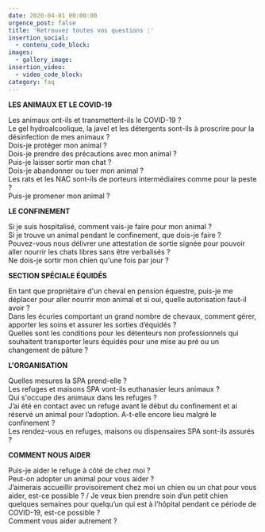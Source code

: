 ```yaml
---
date: 2020-04-01 00:00:00
urgence_post: false
title: 'Retrouvez toutes vos questions :'
insertion_social:
  - contenu_code_block:
images:
  - gallery_image:
insertion_video:
  - video_code_block:
category: faq
---
```


**LES ANIMAUX ET LE COVID-19**&nbsp;

Les animaux ont-ils et transmettent-ils le COVID-19 ?&nbsp;<br>Le gel hydroalcoolique, la javel et les d&eacute;tergents sont-ils &agrave; proscrire pour la d&eacute;sinfection de mes animaux ?&nbsp;<br>Dois-je prot&eacute;ger mon animal ?&nbsp;<br>Dois-je prendre des pr&eacute;cautions avec mon animal ?&nbsp;<br>Puis-je laisser sortir mon chat ?&nbsp;<br>Dois-je abandonner ou tuer mon animal ?&nbsp;<br>Les rats et les NAC sont-ils de porteurs interm&eacute;diaires comme pour la peste ?&nbsp;<br>Puis-je promener mon animal ?

**LE CONFINEMENT**&nbsp;

Si je suis hospitalis&eacute;, comment vais-je faire pour mon animal ?&nbsp;<br>Si je trouve un animal pendant le confinement, que dois-je faire ?&nbsp;<br>Pouvez-vous nous d&eacute;livrer une attestation de sortie sign&eacute;e pour pouvoir aller nourrir les chats libres sans &ecirc;tre verbalis&eacute;s ?&nbsp;<br>Ne dois-je sortir mon chien qu'une fois par jour ?&nbsp;

**SECTION SP&Eacute;CIALE &Eacute;QUID&Eacute;S**&nbsp;

En tant que propri&eacute;taire d'un cheval en pension &eacute;questre, puis-je me d&eacute;placer pour aller nourrir mon animal et si oui, quelle autorisation faut-il avoir ? &nbsp;&nbsp;<br>Dans les &eacute;curies comportant un grand nombre de chevaux, comment g&eacute;rer, apporter les soins et assurer les sorties d’&eacute;quid&eacute;s ?&nbsp;<br>Quelles sont les conditions pour les d&eacute;tenteurs non professionnels qui souhaitent transporter leurs &eacute;quid&eacute;s pour une mise au pr&eacute; ou un changement de p&acirc;ture ?&nbsp;&nbsp;

**L'ORGANISATION**&nbsp;

Quelles mesures la SPA prend-elle ?&nbsp;<br>Les refuges et maisons SPA vont-ils euthanasier leurs animaux ?&nbsp;<br>Qui s'occupe des animaux dans les refuges ?&nbsp;<br>J’ai &eacute;t&eacute; en contact avec un refuge avant le d&eacute;but du confinement et ai r&eacute;serv&eacute; un animal pour l’adoption. A-t-elle encore lieu malgr&eacute; le confinement ?&nbsp;<br>Les rendez-vous en refuges, maisons ou dispensaires SPA sont-ils assur&eacute;s ?&nbsp;

**COMMENT NOUS AIDER**&nbsp;

Puis-je aider le refuge &agrave; c&ocirc;t&eacute; de chez moi ?&nbsp;<br>Peut-on adopter un animal pour vous aider ?&nbsp;<br>J’aimerais accueillir provisoirement chez moi un chien ou un chat pour vous aider, est-ce possible ? / Je veux bien prendre soin d’un petit chien quelques semaines pour quelqu’un qui est &agrave; l’h&ocirc;pital pendant ce p&eacute;riode de COVID-19, est-ce possible ?&nbsp;<br>Comment vous aider autrement ?&nbsp;